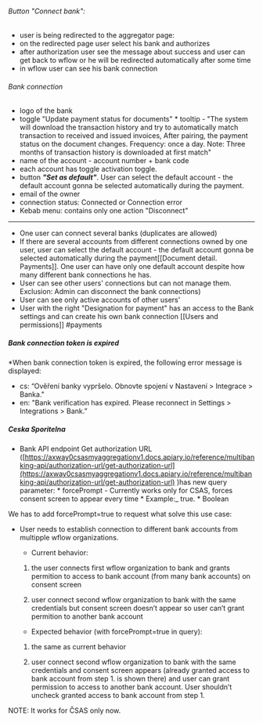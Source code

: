 
###### Button "Connect bank": 
* user is being redirected to the aggregator page:
* on the redirected page user select his bank and authorizes
* after authorization user see the message about success and user can get back to wflow or he will be redirected automatically after some time
* in wflow user can see his bank connection

###### Bank connection
* logo of the bank
* toggle "Update payment status for documents"
		* tooltip - "The system will download the transaction history and try to automatically match transaction to received and issued invoices, After pairing, the payment status on the document changes. Frequency: once a day. Note: Three months of transaction history is downloaded at first match"
* name of the account - account number + bank code 
* each account has toggle activation toggle.
* button ***"Set as default"***. User can select the default account - the default account gonna be selected automatically during the payment. 
* email of the owner
* connection status: Connected or Connection error
* Kebab menu: contains only one action "Disconnect"

---
* One user can connect several banks (duplicates are allowed)
* If there are several accounts from different connections owned by one user,  user can select the default account - the default account gonna be selected automatically during the payment[[Document detail. Payments]]. One user can have only one default account despite how many different bank connections he has.
* User can see other users' connections but can not manage them. Exclusion: Admin can disconnect the bank connections)
* User can see only active accounts of other users'
* User with the right "Designation for payment" has an access to the Bank settings and can create his own bank connection [[Users and permissions]] #payments

##### Bank connection token is expired
*When bank connection token is expired, the following error message is displayed:
* cs: “Ověření banky vypršelo. Obnovte spojení v Nastavení > Integrace > Banka."
* en: "Bank verification has expired. Please reconnect in Settings > Integrations > Bank.”

##### Ceska Sporitelna
* Bank API endpoint Get authorization URL ([https://axway0csasmyaggregationv1.docs.apiary.io/reference/multibanking-api/authorization-url/get-authorization-url](https://axway0csasmyaggregationv1.docs.apiary.io/reference/multibanking-api/authorization-url/get-authorization-url) )has new query parameter:
		* forcePrompt - Currently works only for CSAS, forces consent screen to appear every time
	    * Example:_ true.
	    * Boolean
    
We has to add forcePrompt=true to request what solve this use case:
- User needs to establish connection to different bank accounts from multipple wflow organizations.
	* Current behavior:
    
    1. the user connects first wflow organization to bank and grants permition to access to bank account (from many bank accounts) on consent screen
        
    2. user connect second wflow organization to bank with the same credentials but consent screen doesn’t appear so user can’t grant permition to another bank account
        
    * Expected behavior (with forcePrompt=true in query):
    
    1. the same as current behavior
        
    2. user connect second wflow organization to bank with the same credentials and consent screen appears (already granted access to bank account from step 1. is shown there) and user can grant permission to access to another bank account. User shouldn’t uncheck granted access to bank account from step 1.
        
NOTE:
It works for ČSAS only now.